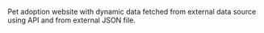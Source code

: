 Pet adoption website with dynamic data fetched from external data source using API and from external JSON file.
